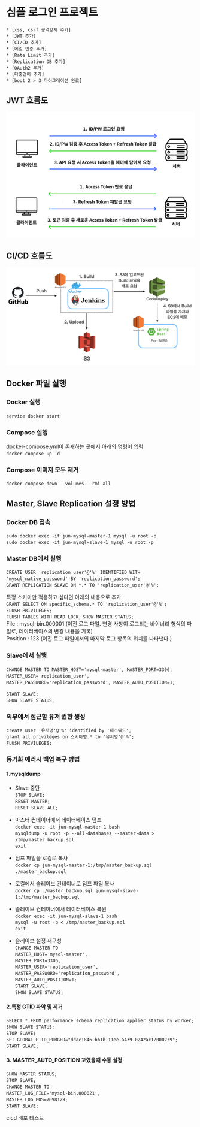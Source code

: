 # 심플 로그인 프로젝트
<!-- TOC -->
    * [xss, csrf 공격방지 추가]
    * [JWT 추가]
    * [CI/CD 추가]
    * [메일 인증 추가]
    * [Rate Limit 추가]
    * [Replication DB 추가]
    * [OAuth2 추가]
    * [다중언어 추가]
    * [boot 2 > 3 마이그레이션 완료]
<!-- TOC -->

## JWT 흐름도
![jwt 흐름도](images/JWT.png)

## CI/CD 흐름도
![CI/CD 흐름도](images/CICD.png)

## Docker 파일 실행
### Docker 실행
`service docker start`

### Compose 실행
docker-compose.yml이 존재하는 곳에서 아래의 명령어 입력   
`docker-compose up -d`

### Compose 이미지 모두 제거
`docker-compose down --volumes --rmi all`

## Master, Slave Replication 설정 방법

### Docker DB 접속
`sudo docker exec -it jun-mysql-master-1 mysql -u root -p`     
`sudo docker exec -it jun-mysql-slave-1 mysql -u root -p`   

### Master DB에서 실행
`CREATE USER 'replication_user'@'%' IDENTIFIED WITH 'mysql_native_password' BY 'replication_password';`   
`GRANT REPLICATION SLAVE ON *.* TO 'replication_user'@'%';`

특정 스키마만 적용하고 싶다면 아래의 내용으로 추가   
`GRANT SELECT ON specific_schema.* TO 'replication_user'@'%';`     
`FLUSH PRIVILEGES;`   
`FLUSH TABLES WITH READ LOCK;`
`SHOW MASTER STATUS;`  
File : mysql-bin.000001 (이진 로그 파일. 변경 사항이 로그되는 바이너리 형식의 파일로, 데이터베이스의 변경 내용을 기록)        
Position : 123 (이진 로그 파일에서의 마지막 로그 항목의 위치를 나타낸다.)

### Slave에서 실행
`CHANGE MASTER TO
MASTER_HOST='mysql-master',
MASTER_PORT=3306,
MASTER_USER='replication_user',
MASTER_PASSWORD='replication_password',
MASTER_AUTO_POSITION=1;`

`START SLAVE;`   
`SHOW SLAVE STATUS;`

### 외부에서 접근할 유저 권한 생성
`create user '유저명'@'%' identified by '패스워드';`   
`grant all privileges on 스키마명.* to '유저명'@'%';`   
`FLUSH PRIVILEGES;`

### 동기화 에러시 백업 복구 방법
#### 1.mysqldump 
- Slave 중단  
`STOP SLAVE;`  
`RESET MASTER;`  
`RESET SLAVE ALL;`  

- 마스터 컨테이너에서 데이터베이스 덤프  
`docker exec -it jun-mysql-master-1 bash`  
`mysqldump -u root -p --all-databases --master-data > /tmp/master_backup.sql`  
`exit`

- 덤프 파일을 로컬로 복사  
`docker cp jun-mysql-master-1:/tmp/master_backup.sql ./master_backup.sql`  

- 로컬에서 슬레이브 컨테이너로 덤프 파일 복사  
`docker cp ./master_backup.sql jun-mysql-slave-1:/tmp/master_backup.sql`  

- 슬레이브 컨테이너에서 데이터베이스 복원  
`docker exec -it jun-mysql-slave-1 bash`  
`mysql -u root -p < /tmp/master_backup.sql`  
`exit`  
- 슬레이브 설정 재구성  
`CHANGE MASTER TO`  
`MASTER_HOST='mysql-master',`    
`MASTER_PORT=3306,`    
`MASTER_USER='replication_user',`  
`MASTER_PASSWORD='replication_password',`  
`MASTER_AUTO_POSITION=1;`  
`START SLAVE;`  
`SHOW SLAVE STATUS;`  


#### 2.특정 GTID 파악 및 제거
`SELECT * FROM performance_schema.replication_applier_status_by_worker;`  
`SHOW SLAVE STATUS;`  
`STOP SLAVE;`  
`SET GLOBAL GTID_PURGED="ddac1846-bb1b-11ee-a439-0242ac120002:9";`  
`START SLAVE;`  

#### 3. MASTER_AUTO_POSITION 꼬였을때 수동 설정
`SHOW MASTER STATUS;`  
`STOP SLAVE;`  
`CHANGE MASTER TO`    
`MASTER_LOG_FILE='mysql-bin.000021',`  
`MASTER_LOG_POS=7098129;`  
`START SLAVE;`  

cicd 배포 테스트